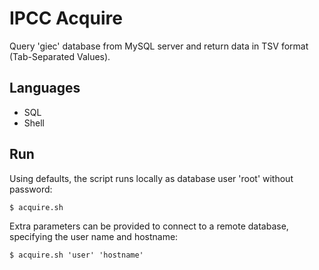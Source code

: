 # IPCC Acquire
Query 'giec' database from MySQL server and return data in TSV format
(Tab-Separated Values).

## Languages

* SQL
* Shell

## Run

Using defaults, the script runs locally as database user 'root'
without password:

    $ acquire.sh

Extra parameters can be provided to connect to a remote database,
specifying the user name and hostname:

    $ acquire.sh 'user' 'hostname'
